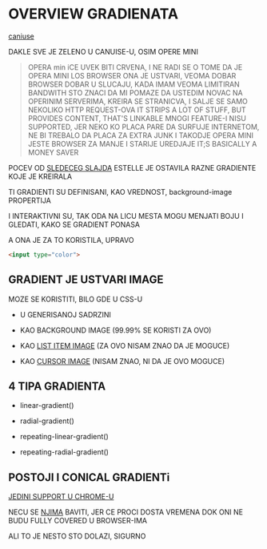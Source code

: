 # OVERVIEW GRADIENATA

[caniuse](https://caniuse.com/#search=css%20gradient)

DAKLE SVE JE ZELENO U CANUISE-U, OSIM OPERE MINI

> OPERA min iCE UVEK BITI CRVENA, I NE RADI SE O TOME DA JE OPERA MINI LOS BROWSER
> ONA JE USTVARI, VEOMA DOBAR BROWSER
> DOBAR U SLUCAJU, KADA IMAM VEOMA LIMITIRAN BANDWITH
> STO ZNACI DA MI POMAZE DA USTEDIM NOVAC
> NA OPERINIM SERVERIMA, KREIRA SE STRANICVA, I SALJE SE SAMO NEKOLIKO HTTP REQUEST-OVA
> IT STRIPS A LOT OF STUFF, BUT PROVIDES CONTENT, THAT'S LINKABLE
> MNOGI FEATURE-I NISU SUPPORTED, JER NEKO KO PLACA PARE DA SURFUJE INTERNETOM, NE BI TREBALO DA PLACA ZA EXTRA JUNK
> I TAKODJE OPERA MINI JESTE BROWSER ZA MANJE I STARIJE UREDJAJE
> IT;S BASICALLY A MONEY SAVER

POCEV OD [SLEDECEG SLAJDA](https://estelle.github.io/cssmastery/gradients/#slide2)  ESTELLE JE OSTAVILA RAZNE GRADIENTE KOJE JE KREIRALA

TI GRADIENTI SU DEFINISANI, KAO VREDNOST, background-image PROPERTIJA

I INTERAKTIVNI SU, TAK ODA NA LICU MESTA MOGU MENJATI BOJU I GLEDATI, KAKO SE GRADIENT PONASA

A ONA JE ZA TO KORISTILA, UPRAVO 

```HTML
<input type="color">
```

## GRADIENT JE USTVARI IMAGE

MOZE SE KORISTITI, BILO GDE U CSS-U

- U GENERISANOJ SADRZINI

- KAO BACKGROUND IMAGE (99.99% SE KORISTI ZA OVO)

- KAO [LIST ITEM IMAGE](https://developer.mozilla.org/en-US/docs/Web/CSS/list-style-image) (ZA OVO NISAM ZNAO DA JE MOGUCE)

- KAO [CURSOR IMAGE](https://developer.mozilla.org/en-US/docs/Web/CSS/cursor#Values) (NISAM ZNAO, NI DA JE OVO MOGUCE)

## 4 TIPA GRADIENTA

- linear-gradient()

- radial-gradient()

- repeating-linear-gradient()

- repeating-radial-gradient()

## POSTOJI I CONICAL GRADIENTi

[JEDINI SUPPORT U CHROME-U](https://caniuse.com/#search=conical)

NECU SE [NJIMA](https://estelle.github.io/cssmastery/gradients/#slide11) BAVITI, JER CE PROCI DOSTA VREMENA DOK ONI NE BUDU FULLY COVERED U BROWSER-IMA

ALI TO JE NESTO STO DOLAZI, SIGURNO

